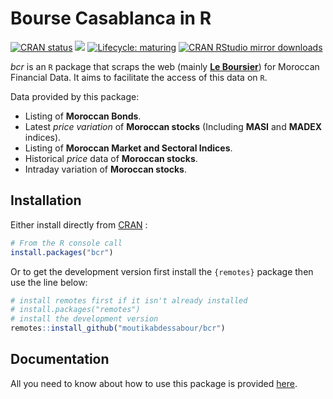
<!-- README.md is generated from README.Rmd. Please edit that file -->

# Bourse Casablanca in R

<!-- badges: start -->

[![CRAN
status](https://www.r-pkg.org/badges/version/bcr)](https://cran.r-project.org/package=bcr)
[![](https://img.shields.io/badge/dev%20-0.1.1.9-brightgreen.svg)](https://github.com/moutikabdessabour/bcr)<!-- [![CRAN checks](https://cranchecks.info/badges/worst/bcr)](https://cran.r-project.org/web/checks/check_results_bcr.html) -->
[![Lifecycle:
maturing](https://img.shields.io/badge/lifecycle-maturing-blue.svg)](https://www.tidyverse.org/lifecycle/#maturing)
[![CRAN RStudio mirror
downloads](https://cranlogs.r-pkg.org/badges/last-month/bcr?color=grey)](https://moutikabdessabour.github.io/bcr/)
<!-- badges: end -->

*bcr* is an `R` package that scraps the web (mainly [**Le
Boursier**](https://leboursier.ma)) for Moroccan Financial Data. It aims
to facilitate the access of this data on `R`.

Data provided by this package:

  - Listing of **Moroccan Bonds**.
  - Latest *price variation* of **Moroccan stocks** (Including **MASI**
    and **MADEX** indices).
  - Listing of **Moroccan Market and Sectoral Indices**.
  - Historical *price* data of **Moroccan stocks**.
  - Intraday variation of **Moroccan stocks**.

## Installation

Either install directly from [CRAN](https://cran.r-project.org) :

``` r
# From the R console call
install.packages("bcr")
```

Or to get the development version first install the `{remotes}` package
then use the line below:

``` r
# install remotes first if it isn't already installed
# install.packages("remotes")
# install the development version
remotes::install_github("moutikabdessabour/bcr")
```

## Documentation

All you need to know about how to use this package is provided
[here](https://moutikabdessabour.github.io/bcr/reference/index.html).
